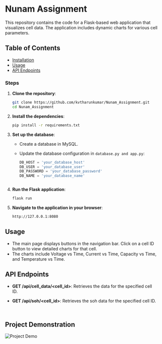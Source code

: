 # Nunam Assignment

This repository contains the code for a Flask-based web application that visualizes cell data. The application includes dynamic charts for various cell parameters.

## Table of Contents

- [Installation](#installation)
- [Usage](#usage)
- [API Endpoints](#api-endpoints)



### Steps

1. **Clone the repository**:

    ```bash
    git clone https://github.com/kvtharunkumar/Nunam_Assignment.git
    cd Nunam_Assignment
    ```



2. **Install the dependencies**:

    ```bash
    pip install -r requirements.txt
    ```

2. **Set up the database**:

    - Create a database in MySQL.
    - Update the database configuration in `database.py and app.py`:

        ```python
        DB_HOST = 'your_database_host'
        DB_USER = 'your_database_user'
        DB_PASSWORD = 'your_database_password'
        DB_NAME = 'your_database_name'
        ```

        ```

5. **Run the Flask application**:

    ```bash
    flask run
    ```

6. **Navigate to the application in your browser**:

    ```bash
    http://127.0.0.1:8080
    ```

## Usage

- The main page displays buttons in the navigation bar. Click on a cell ID button to view detailed charts for that cell.
- The charts include Voltage vs Time, Current vs Time, Capacity vs Time, and Temperature vs Time.

## API Endpoints

- **GET /api/cell_data/<cell_id>**: Retrieves the data for the specified cell ID.

- **GET /api/soh/<cell_id>**: Retrieves the soh data for the specified cell ID.
    ```


## Project Demonstration


![Project Demo](C:\Users\kvtha\OneDrive\Documents\ShareX\Screenshots\2024-07\chrome_49xq0DKP0c.gif)

